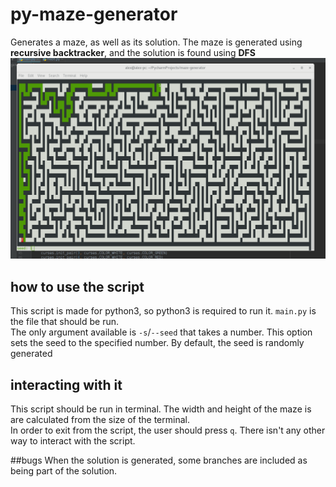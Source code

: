 # py-maze-generator
Generates a maze, as well as its solution. The maze is generated using **recursive backtracker**, and the solution is found using **DFS**  
![alt text](https://github.com/alexge50/py-maze-generator/blob/master/screenshots/3.png?raw=true)

## how to use the script
This script is made for python3, so python3 is required to run it. 
`main.py` is the file that should be run.   
The only argument available is `-s`/`--seed` that takes a number. This option sets the seed to the specified number. By default, the seed is randomly generated

## interacting with it
This script should be run in terminal. The width and height of the maze is are calculated from the size of the terminal.   
In order to exit from the script, the user should press `q`. There isn't any other way to interact with the script.

##bugs
When the solution is generated, some branches are included as being part of the solution.